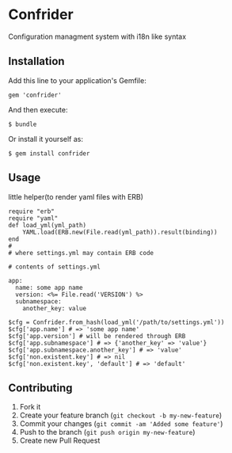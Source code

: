 # Confrider

Configuration managment system with i18n like syntax

## Installation

Add this line to your application's Gemfile:

    gem 'confrider'

And then execute:

    $ bundle

Or install it yourself as:

    $ gem install confrider

## Usage

little helper(to render yaml files with ERB)

    require "erb"
    require "yaml"
    def load_yml(yml_path)
        YAML.load(ERB.new(File.read(yml_path)).result(binding))
    end
    #
    # where settings.yml may contain ERB code

    # contents of settings.yml

    app:
      name: some app name
      version: <%= File.read('VERSION') %>
      subnamespace:
        another_key: value

    $cfg = Confrider.from_hash(load_yml('/path/to/settings.yml'))
    $cfg['app.name'] # => 'some app name'
    $cfg['app.version'] # will be rendered through ERB
    $cfg['app.subnamespace'] # => {'another_key' => 'value'}
    $cfg['app.subnamespace.another_key'] # => 'value'
    $cfg['non.existent.key'] # => nil
    $cfg['non.existent.key', 'default'] # => 'default'

## Contributing

1. Fork it
2. Create your feature branch (`git checkout -b my-new-feature`)
3. Commit your changes (`git commit -am 'Added some feature'`)
4. Push to the branch (`git push origin my-new-feature`)
5. Create new Pull Request
 
